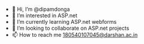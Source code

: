 - 👋 Hi, I’m @dipamdonga
- 👀 I’m interested in ASP.net
- 🌱 I’m currently learning ASP.net webforms
- 💞️ I’m looking to collaborate on ASP.net projects
- 📫 How to reach me 180540107045@darshan.ac.in

<!---
dipamdonga/dipamdonga is a ✨ special ✨ repository because its `README.md` (this file) appears on your GitHub profile.
You can click the Preview link to take a look at your changes.
--->
